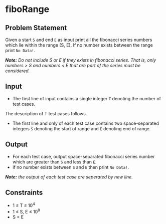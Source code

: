 # fiboRange

## Problem Statement

Given a start `S` and end `E` as input print all the fibonacci series numbers which lie within the range (S, E).
 If no number exists between the range print `No Data!`. 

_**Note:** Do not include S or E if they exists in fibonacci series. That is, only numbers \> S and numbers \< E that are part of the series must be considered._

## Input

- The first line of input contains a single integer `T` denoting the number of test cases. 
  
The description of T test cases follows.

- The first line and only of each test case contains two space-separated integers `S` denoting the start of range and `E` denoting end of range.
 
## Output

- For each test case, output space-separated fibonacci series number which are greater than `S` and less than `E`.
- if no number exists between `S` and `E` then print `No Data!`.

_**Note:** the output of each test case are seperated by new line._
 
## Constraints

- 1 &le; T &le; 10<sup>4</sup>
- 1 &le; S, E &le; 10<sup>9</sup>
- S \< E
